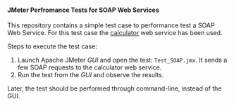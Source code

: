 #### JMeter Perfromance Tests for SOAP Web Services
This repository contains a simple test case to performance test a SOAP Web Service. For this test case the [calculator](http://www.dneonline.com/calculator.asmx) web service has been used.

Steps to execute the test case:

1. Launch Apache JMeter *GUI* and open the test: `Test_SOAP.jmx`. It sends a few SOAP requests to the calculator web service.
2. Run the test from the *GUI* and observe the results.

Later, the test should be performed through command-line, instead of the GUI.
